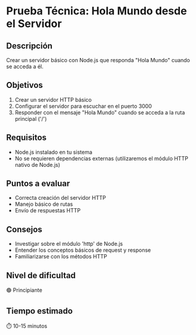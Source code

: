 # Prueba Técnica: Hola Mundo desde el Servidor

## Descripción
Crear un servidor básico con Node.js que responda "Hola Mundo" cuando se acceda a él.

## Objetivos
1. Crear un servidor HTTP básico
2. Configurar el servidor para escuchar en el puerto 3000
3. Responder con el mensaje "Hola Mundo" cuando se acceda a la ruta principal ('/')

## Requisitos
- Node.js instalado en tu sistema
- No se requieren dependencias externas (utilizaremos el módulo HTTP nativo de Node.js)

## Puntos a evaluar
- Correcta creación del servidor HTTP
- Manejo básico de rutas
- Envío de respuestas HTTP

## Consejos
- Investigar sobre el módulo 'http' de Node.js
- Entender los conceptos básicos de request y response
- Familiarizarse con los métodos HTTP

## Nivel de dificultad
🟢 Principiante

## Tiempo estimado
⏱️ 10-15 minutos 